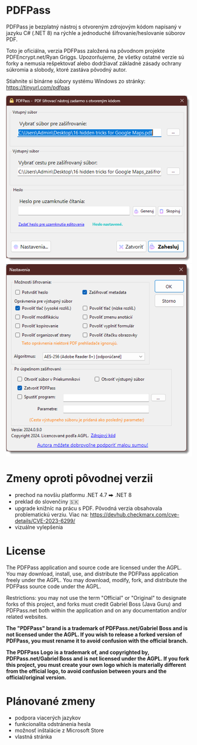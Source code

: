 # PDFPass
PDFPass je bezplatný nástroj s otvoreným zdrojovým kódom napísaný v jazyku C# (.NET 8) na rýchle a jednoduché šifrovanie/heslovanie súborov PDF.

Toto je oficiálna, verzia PDFPass založená na pôvodnom projekte PDFEncrypt.net/Ryan Griggs.   Upozorňujeme, že všetky ostatné verzie sú forky a nemusia rešpektovať alebo dodržiavať základné zásady ochrany súkromia a slobody, ktoré zastáva pôvodný autor.

Stiahnite si binárne súbory systému Windows zo stránky: https://tinyurl.com/pdfpas

![App Screenshot](screenshots%2Fmain.png)
![Settings](screenshots%2Fsettings.png)



# Zmeny oproti pôvodnej verzii

* prechod na novšiu platformu .NET 4.7 ⮕ .NET 8
* preklad do slovenčiny 🇸🇰
* upgrade knižníc na prácu s PDF. Pôvodná verzia obsahovala problematickú verziu. Viac na: https://devhub.checkmarx.com/cve-details/CVE-2023-6299/
* vizuálne vylepšenia



# License

The PDFPass application and source code are licensed under the AGPL.  You may download, install, use, and distribute the PDFPass application freely under the AGPL.  You may download, modify, fork, and distribute the PDFPass source code under the AGPL.

Restrictions: you may not use the term "Official" or "Original" to designate forks of this project, and forks must credit Gabriel Boss (Java Guru) and PDFPass.net both within the application and on any documentation and/or related websites.

**The "PDFPass" brand is a trademark of PDFPass.net/Gabriel Boss and is not licensed under the AGPL.  If you wish to release a forked version of PDFPass, you must rename it to avoid confusion with the official branch.**

**The PDFPass Logo is a trademark of, and copyrighted by, PDFPass.net/Gabriel Boss and is not licensed under the AGPL. If you fork this project, you must create your own logo which is materially different from the official logo, to avoid confusion between yours and the official/original version.**


# Plánované zmeny
* podpora viacerých jazykov
* funkcionalita odstránenia hesla
* možnosť inštalácie z Microsoft Store
* vlastná stránka
